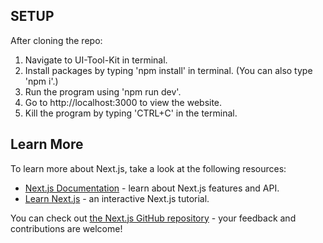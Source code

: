 ## SETUP
After cloning the repo:
1. Navigate to UI-Tool-Kit in terminal.
2. Install packages by typing 'npm install' in terminal. (You can also type 'npm i'.) 
3. Run the program using 'npm run dev'.
4. Go to http://localhost:3000 to view the website.
5. Kill the program by typing 'CTRL+C' in the terminal.


## Learn More

To learn more about Next.js, take a look at the following resources:

- [Next.js Documentation](https://nextjs.org/docs) - learn about Next.js features and API.
- [Learn Next.js](https://nextjs.org/learn) - an interactive Next.js tutorial.

You can check out [the Next.js GitHub repository](https://github.com/vercel/next.js/) - your feedback and contributions are welcome!